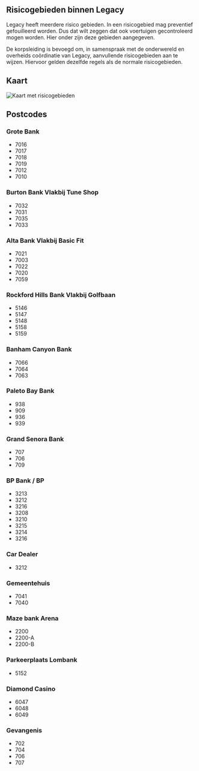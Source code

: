 ## **Risicogebieden binnen Legacy**

Legacy heeft meerdere risico gebieden. In een risicogebied mag preventief gefouilleerd worden. Dus dat wilt zeggen dat ook voertuigen gecontroleerd mogen worden. Hier onder zijn deze gebieden aangegeven.

De korpsleiding is bevoegd om, in samenspraak met de onderwereld en overheids coördinatie van Legacy, aanvullende risicogebieden aan te wijzen. Hiervoor gelden dezelfde regels als de normale risicogebieden.

## **Kaart**
![Kaart met risicogebieden](assets/risicoGebieden.webp)

## Postcodes

### Grote Bank

- 7016
- 7017
- 7018
- 7019
- 7012
- 7010

### Burton Bank Vlakbij Tune Shop

- 7032
- 7031
- 7035
- 7033

### Alta Bank Vlakbij Basic Fit

- 7021
- 7003
- 7022
- 7020
- 7059

### Rockford Hills Bank Vlakbij Golfbaan

- 5146
- 5147
- 5148
- 5158
- 5159

### Banham Canyon Bank

- 7066
- 7064
- 7063

### Paleto Bay Bank

- 938
- 909
- 936
- 939

### Grand Senora Bank

- 707
- 706
- 709

### BP Bank / BP

- 3213
- 3212
- 3216
- 3208
- 3210
- 3215
- 3214
- 3216

### Car Dealer

- 3212

### Gemeentehuis

- 7041
- 7040

### Maze bank Arena

- 2200
- 2200-A
- 2200-B

### Parkeerplaats Lombank

- 5152

### Diamond Casino

- 6047
- 6048
- 6049

### Gevangenis

- 702
- 704
- 706
- 707
